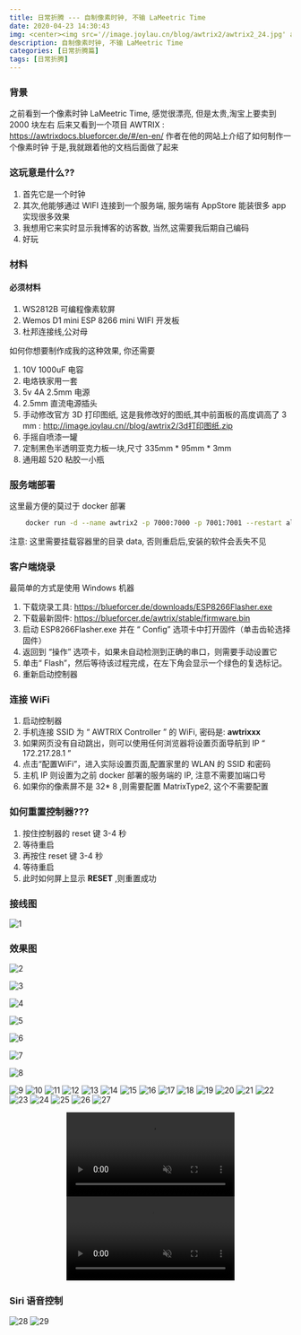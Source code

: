 ```yaml
---
title: 日常折腾 --- 自制像素时钟, 不输 LaMeetric Time
date: 2020-04-23 14:30:43
img: <center><img src='//image.joylau.cn/blog/awtrix2/awtrix2_24.jpg' alt='Pixel Clock'></center>
description: 自制像素时钟, 不输 LaMeetric Time
categories: [日常折腾篇]
tags: [日常折腾]
---
```


<!-- more -->
### 背景
之前看到一个像素时钟 LaMeetric Time, 感觉很漂亮, 但是太贵,淘宝上要卖到 2000 块左右
后来又看到一个项目 AWTRIX : https://awtrixdocs.blueforcer.de/#/en-en/
作者在他的网站上介绍了如何制作一个像素时钟
于是,我就跟着他的文档后面做了起来

### 这玩意是什么??
1. 首先它是一个时钟
2. 其次,他能够通过 WIFI 连接到一个服务端, 服务端有 AppStore 能装很多 app 实现很多效果
3. 我想用它来实时显示我博客的访客数, 当然,这需要我后期自己编码
4. 好玩

### 材料
#### 必须材料
1. WS2812B 可编程像素软屏
2. Wemos D1 mini ESP 8266 mini WIFI 开发板
2. 杜邦连接线,公对母


如何你想要制作成我的这种效果, 你还需要

1. 10V 1000uF 电容
2. 电烙铁家用一套
3. 5v 4A 2.5mm 电源
4. 2.5mm 直流电源插头
5. 手动修改官方 3D 打印图纸, 这是我修改好的图纸,其中前面板的高度调高了 3 mm : http://image.joylau.cn//blog/awtrix2/3d打印图纸.zip
6. 手摇自喷漆一罐
7. 定制黑色半透明亚克力板一块,尺寸 335mm * 95mm * 3mm
8. 通用超 520 粘胶一小瓶


### 服务端部署
这里最方便的莫过于 docker 部署

```bash
    docker run -d --name awtrix2 -p 7000:7000 -p 7001:7001 --restart always -e TZ=Asia/Shanghai -v /path:/data whyet/awtrix2:latest
```

注意: 这里需要挂载容器里的目录 data, 否则重启后,安装的软件会丢失不见

### 客户端烧录
最简单的方式是使用 Windows 机器
1. 下载烧录工具: https://blueforcer.de/downloads/ESP8266Flasher.exe
2. 下载最新固件: https://blueforcer.de/awtrix/stable/firmware.bin
3. 启动 ESP8266Flasher.exe 并在 “ Config” 选项卡中打开固件（单击齿轮选择固件）
4. 返回到 “操作” 选项卡，如果未自动检测到正确的串口，则需要手动设置它
5. 单击“ Flash”，然后等待该过程完成，在左下角会显示一个绿色的复选标记。
6. 重新启动控制器

### 连接 WiFi
1. 启动控制器
2. 手机连接 SSID 为 “ AWTRIX Controller ” 的 WiFi, 密码是: **awtrixxx**
3. 如果网页没有自动跳出，则可以使用任何浏览器将设置页面导航到 IP “ 172.217.28.1 ”
4. 点击“配置WiFi”，进入实际设置页面,配置家里的 WLAN 的 SSID 和密码
5. 主机 IP 则设置为之前 docker 部署的服务端的 IP, 注意不需要加端口号
6. 如果你的像素屏不是 32* 8 ,则需要配置 MatrixType2, 这个不需要配置

### 如何重置控制器???
1. 按住控制器的 reset 键 3-4 秒
2. 等待重启
3. 再按住 reset 键 3-4 秒
4. 等待重启
5. 此时如何屏上显示 **RESET** ,则重置成功

### 接线图
![1](//image.joylau.cn/blog/awtrix2/AWTRIX_Core_Steckplatine.jpg)


### 效果图
![2](//image.joylau.cn/blog/awtrix2/awtrix2_1.jpg)  

![3](//image.joylau.cn/blog/awtrix2/awtrix2_2.jpg)  

![4](//image.joylau.cn/blog/awtrix2/awtrix2_3.jpg)  

![5](//image.joylau.cn/blog/awtrix2/awtrix2_4.jpg)  

![6](//image.joylau.cn/blog/awtrix2/awtrix2_5.jpg)  

![7](//image.joylau.cn/blog/awtrix2/awtrix2_6.jpg)  

![8](//image.joylau.cn/blog/awtrix2/awtrix2_7.jpg)  

![9](//image.joylau.cn/blog/awtrix2/awtrix2_8.jpg)
![10](//image.joylau.cn/blog/awtrix2/awtrix2_9.jpg)
![11](//image.joylau.cn/blog/awtrix2/awtrix2_10.jpg)
![12](//image.joylau.cn/blog/awtrix2/awtrix2_11.jpg)
![13](//image.joylau.cn/blog/awtrix2/awtrix2_12.jpg)
![14](//image.joylau.cn/blog/awtrix2/awtrix2_13.jpg)
![15](//image.joylau.cn/blog/awtrix2/awtrix2_14.jpg)
![16](//image.joylau.cn/blog/awtrix2/awtrix2_15.jpg)
![17](//image.joylau.cn/blog/awtrix2/awtrix2_16.jpg)
![18](//image.joylau.cn/blog/awtrix2/awtrix2_17.jpg)
![19](//image.joylau.cn/blog/awtrix2/awtrix2_18.jpg)
![20](//image.joylau.cn/blog/awtrix2/awtrix2_19.jpg)
![21](//image.joylau.cn/blog/awtrix2/awtrix2_20.jpg)
![22](//image.joylau.cn/blog/awtrix2/awtrix2_21.jpg)
![23](//image.joylau.cn/blog/awtrix2/awtrix2_22.jpg)
![24](//image.joylau.cn/blog/awtrix2/awtrix2_23.jpg)
![25](//image.joylau.cn/blog/awtrix2/awtrix2_24.jpg)
![26](//image.joylau.cn/blog/awtrix2/server-page-1.png)
![27](//image.joylau.cn/blog/awtrix2/server-page-2.png)


<center>
<video src="//image.joylau.cn/blog/awtrix2/awtrix2_video1.mp4" muted loop="true" controls="controls">您的浏览器版本太低，无法观看本视频</video>
</center>

<center>
<video src="//image.joylau.cn/blog/awtrix2/awtrix2_video2.mp4" muted loop="true" controls="controls">您的浏览器版本太低，无法观看本视频</video>
</center>

### Siri 语音控制
![28](//image.joylau.cn/blog/awtrix2/awtrix2_siri-1.PNG)
![29](//image.joylau.cn/blog/awtrix2/awtrix2_siri-2.PNG)